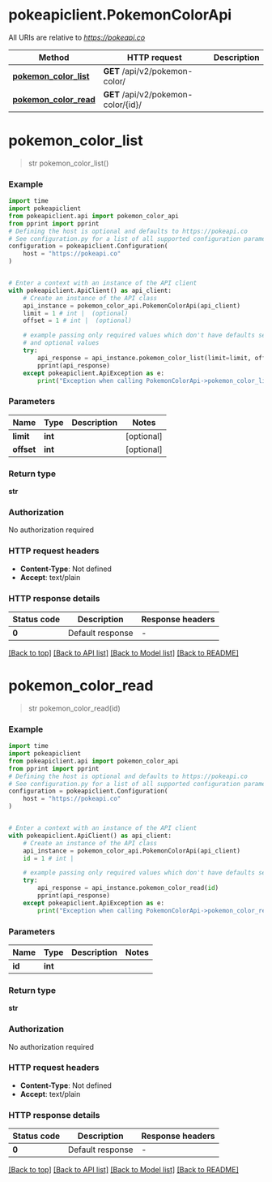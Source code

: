 # pokeapiclient.PokemonColorApi

All URIs are relative to *https://pokeapi.co*

Method | HTTP request | Description
------------- | ------------- | -------------
[**pokemon_color_list**](PokemonColorApi.md#pokemon_color_list) | **GET** /api/v2/pokemon-color/ | 
[**pokemon_color_read**](PokemonColorApi.md#pokemon_color_read) | **GET** /api/v2/pokemon-color/{id}/ | 


# **pokemon_color_list**
> str pokemon_color_list()



### Example


```python
import time
import pokeapiclient
from pokeapiclient.api import pokemon_color_api
from pprint import pprint
# Defining the host is optional and defaults to https://pokeapi.co
# See configuration.py for a list of all supported configuration parameters.
configuration = pokeapiclient.Configuration(
    host = "https://pokeapi.co"
)


# Enter a context with an instance of the API client
with pokeapiclient.ApiClient() as api_client:
    # Create an instance of the API class
    api_instance = pokemon_color_api.PokemonColorApi(api_client)
    limit = 1 # int |  (optional)
    offset = 1 # int |  (optional)

    # example passing only required values which don't have defaults set
    # and optional values
    try:
        api_response = api_instance.pokemon_color_list(limit=limit, offset=offset)
        pprint(api_response)
    except pokeapiclient.ApiException as e:
        print("Exception when calling PokemonColorApi->pokemon_color_list: %s\n" % e)
```


### Parameters

Name | Type | Description  | Notes
------------- | ------------- | ------------- | -------------
 **limit** | **int**|  | [optional]
 **offset** | **int**|  | [optional]

### Return type

**str**

### Authorization

No authorization required

### HTTP request headers

 - **Content-Type**: Not defined
 - **Accept**: text/plain


### HTTP response details

| Status code | Description | Response headers |
|-------------|-------------|------------------|
**0** | Default response |  -  |

[[Back to top]](#) [[Back to API list]](../README.md#documentation-for-api-endpoints) [[Back to Model list]](../README.md#documentation-for-models) [[Back to README]](../README.md)

# **pokemon_color_read**
> str pokemon_color_read(id)



### Example


```python
import time
import pokeapiclient
from pokeapiclient.api import pokemon_color_api
from pprint import pprint
# Defining the host is optional and defaults to https://pokeapi.co
# See configuration.py for a list of all supported configuration parameters.
configuration = pokeapiclient.Configuration(
    host = "https://pokeapi.co"
)


# Enter a context with an instance of the API client
with pokeapiclient.ApiClient() as api_client:
    # Create an instance of the API class
    api_instance = pokemon_color_api.PokemonColorApi(api_client)
    id = 1 # int | 

    # example passing only required values which don't have defaults set
    try:
        api_response = api_instance.pokemon_color_read(id)
        pprint(api_response)
    except pokeapiclient.ApiException as e:
        print("Exception when calling PokemonColorApi->pokemon_color_read: %s\n" % e)
```


### Parameters

Name | Type | Description  | Notes
------------- | ------------- | ------------- | -------------
 **id** | **int**|  |

### Return type

**str**

### Authorization

No authorization required

### HTTP request headers

 - **Content-Type**: Not defined
 - **Accept**: text/plain


### HTTP response details

| Status code | Description | Response headers |
|-------------|-------------|------------------|
**0** | Default response |  -  |

[[Back to top]](#) [[Back to API list]](../README.md#documentation-for-api-endpoints) [[Back to Model list]](../README.md#documentation-for-models) [[Back to README]](../README.md)

